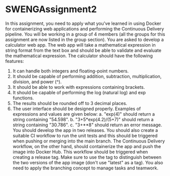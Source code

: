 # SWENGAssignment2

In this assignment, you need to apply what you've learned in using Docker for containerizing web applications and performing the Continuous Delivery pipeline. You will be working in a group of 4 members (all the groups for this assignment are now listed in the group section). You are asked to develop a calculator web app. The web app will take a mathematical expression in string format from the text box and should be able to validate and evaluate the mathematical expression.
The calculator should have the following features:
1. It can handle both integers and floating-point numbers.
2. It should be capable of performing addition, subtraction, multiplication, division, and power (^).
3. It should be able to work with expressions containing brackets.
4. It should be capable of performing the log (natural log) and exp functions.
5. The results should be rounded off to 3 decimal places.
6. The user interface should be designed properly.
Examples of expressions and values are given below:
a. "exp(4)" should return a string containing "54.598".
b. "3+5*exp(4.2)/(5+7)" should return a string containing "30.786".
c. "3+**8" should return an error message.
You should develop the app in two releases. You should also create a suitable CI workflow to run the unit tests and this should be triggered when pushing or merging into the main branch. The Continuous Delivery workflow, on the other hand, should containerize the app and push the image into Docker Hub. This workflow should be triggered when creating a release tag. Make sure to use the tag to distinguish between the two versions of the app image (don't use "latest" as a tag). You also need to apply the branching concept to manage tasks and teamwork.
